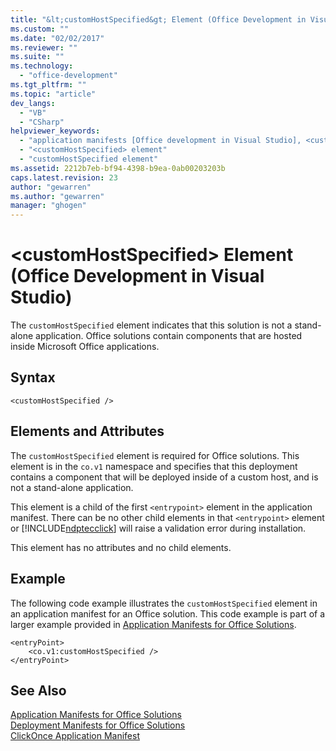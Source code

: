 ```yaml
---
title: "&lt;customHostSpecified&gt; Element (Office Development in Visual Studio) | Microsoft Docs"
ms.custom: ""
ms.date: "02/02/2017"
ms.reviewer: ""
ms.suite: ""
ms.technology: 
  - "office-development"
ms.tgt_pltfrm: ""
ms.topic: "article"
dev_langs: 
  - "VB"
  - "CSharp"
helpviewer_keywords: 
  - "application manifests [Office development in Visual Studio], <customHostSpecified> element"
  - "<customHostSpecified> element"
  - "customHostSpecified element"
ms.assetid: 2212b7eb-bf94-4398-b9ea-0ab00203203b
caps.latest.revision: 23
author: "gewarren"
ms.author: "gewarren"
manager: "ghogen"
---
```

# &lt;customHostSpecified&gt; Element (Office Development in Visual Studio)
  The `customHostSpecified` element indicates that this solution is not a stand-alone application. Office solutions contain components that are hosted inside Microsoft Office applications.  
  
## Syntax  
  
```  
<customHostSpecified />  
```  
  
## Elements and Attributes  
 The `customHostSpecified` element is required for Office solutions. This element is in the `co.v1` namespace and specifies that this deployment contains a component that will be deployed inside of a custom host, and is not a stand-alone application.  
  
 This element is a child of the first `<entrypoint>` element in the application manifest. There can be no other child elements in that `<entrypoint>` element or [!INCLUDE[ndptecclick](../vsto/includes/ndptecclick-md.md)] will raise a validation error during installation.  
  
 This element has no attributes and no child elements.  
  
## Example  
 The following code example illustrates the `customHostSpecified` element in an application manifest for an Office  solution. This code example is part of a larger example provided in [Application Manifests for Office Solutions](../vsto/application-manifests-for-office-solutions.md).  
  
```  
<entryPoint>  
    <co.v1:customHostSpecified />  
</entryPoint>  
```  
  
## See Also  
 [Application Manifests for Office Solutions](../vsto/application-manifests-for-office-solutions.md)   
 [Deployment Manifests for Office Solutions](../vsto/deployment-manifests-for-office-solutions.md)   
 [ClickOnce Application Manifest](/visualstudio/deployment/clickonce-application-manifest)  
  
  